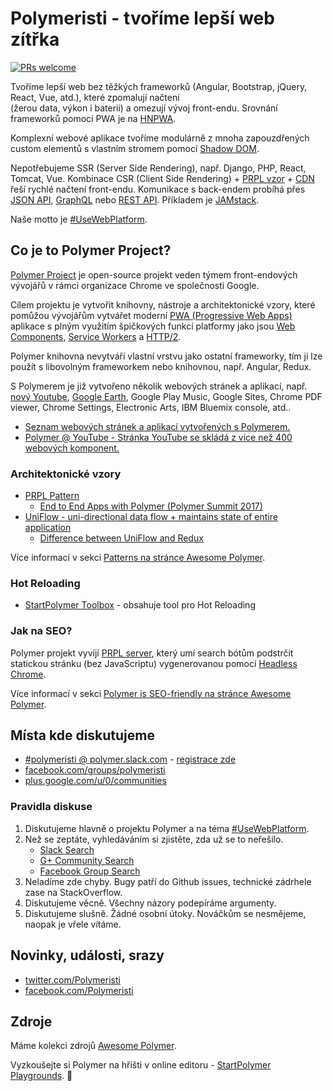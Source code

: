 # Polymeristi - tvoříme lepší web zítřka

[![PRs welcome](https://img.shields.io/badge/PRs-welcome-brightgreen.svg)](https://help.github.com/articles/about-pull-requests/)

Tvoříme lepší web bez těžkých frameworků (Angular, Bootstrap, jQuery, React, Vue, atd.), které zpomalují načtení  
(žerou data, výkon i baterii) a omezují vývoj front-endu. Srovnání frameworků pomocí PWA je na [HNPWA](https://hnpwa.com).

Komplexní webové aplikace tvoříme modulárně z mnoha zapouzdřených custom elementů s vlastním stromem pomocí [Shadow DOM](https://meowni.ca/posts/shadow-dom/).

Nepotřebujeme SSR (Server Side Rendering), např. Django, PHP, React, Tomcat, Vue. Kombinace CSR (Client Side Rendering) + [PRPL vzor](https://github.com/UseWebPlatform/motto-UseWebPlatform/blob/master/README.md#8-prpl-pattern) + [CDN](https://cs.wikipedia.org/wiki/Content_delivery_network) řeší rychlé načtení front-endu. Komunikace s back-endem probíhá přes [JSON API](http://jsonapi.org), [GraphQL](http://graphql.org) nebo [REST API](https://cs.wikipedia.org/wiki/Representational_State_Transfer). Příkladem je [JAMstack](https://jamstack.org).

Naše motto je [#UseWebPlatform](https://github.com/UseWebPlatform/motto-UseWebPlatform).

## Co je to Polymer Project?

[Polymer Project](https://github.com/UseWebPlatform/motto-UseWebPlatform#10-polymer-project) je open-source projekt veden týmem front-endových vývojářů v rámci organizace Chrome ve společnosti Google.

Cílem projektu je vytvořit knihovny, nástroje a architektonické vzory, které pomůžou vývojářům vytvářet moderní [PWA (Progressive Web Apps)](https://github.com/UseWebPlatform/motto-UseWebPlatform#5-progressive-web-apps) aplikace s plným využitím špičkových funkcí platformy jako jsou [Web Components](https://github.com/UseWebPlatform/motto-UseWebPlatform#2-web-components), [Service Workers](https://github.com/UseWebPlatform/motto-UseWebPlatform#4-service-workers-web-workers) a [HTTP/2](https://github.com/UseWebPlatform/motto-UseWebPlatform#3-http2--server-push--html-imports--es6-modules).

Polymer knihovna nevytváří vlastní vrstvu jako ostatní frameworky, tím ji lze použít s libovolným frameworkem nebo knihovnou, např. Angular, Redux.

S Polymerem je již vytvořeno několik webových stránek a aplikací, např. [nový Youtube](https://www.youtube.com/new), [Google Earth](https://www.google.com/earth/), Google Play Music, Google Sites, Chrome PDF viewer, Chrome Settings, Electronic Arts, IBM Bluemix console, atd..

- [Seznam webových stránek a aplikací vytvořených s Polymerem.](https://github.com/abdonrd/PolymerProjects)
- [Polymer @ YouTube - Stránka YouTube se skládá z více než 400 webových komponent.](https://www.youtube.com/watch?v=tNulrEbTQf8)

### Architektonické vzory

- [PRPL Pattern](https://www.polymer-project.org/2.0/toolbox/prpl)
  - [End to End Apps with Polymer (Polymer Summit 2017)](https://www.youtube.com/watch?v=0A-2BhEZiM4)
- [UniFlow - uni-directional data flow + maintains state of entire application](https://github.com/google/uniflow-polymer)
  - [Difference between UniFlow and Redux](https://github.com/google/uniflow-polymer/issues/9)

Více informací v sekci [Patterns na stránce Awesome Polymer](https://github.com/StartPolymer/awesome-polymer/blob/master/README.md#patterns).

### Hot Reloading

- [StartPolymer Toolbox](https://github.com/StartPolymer/toolbox) - obsahuje tool pro Hot Reloading

### Jak na SEO?

Polymer projekt vyvíjí [PRPL server](https://github.com/Polymer/prpl-server-node), který umí search bótům podstrčit statickou stránku (bez JavaScriptu) vygenerovanou pomocí [Headless Chrome](https://developers.google.com/web/updates/2017/04/headless-chrome).

Více informací v sekci [Polymer is SEO-friendly na stránce Awesome Polymer](https://github.com/StartPolymer/awesome-polymer#polymer-is-seo-friendly).

## Místa kde diskutujeme

- [#polymeristi @ polymer.slack.com](https://polymer.slack.com) - [registrace zde](https://polymer-slack.herokuapp.com)
- [facebook.com/groups/polymeristi](https://www.facebook.com/groups/polymeristi)
- [plus.google.com/u/0/communities](https://plus.google.com/u/0/communities/100749807415316706653)

### Pravidla diskuse

1. Diskutujeme hlavně o projektu Polymer a na téma [#UseWebPlatform](https://github.com/UseWebPlatform/motto-UseWebPlatform).
2. Než se zeptáte, vyhledáváním si zjistěte, zda už se to neřešilo.
   - [Slack Search](https://polymer.slack.com/messages/C790AMQKH/search/redux/)
   - [G+ Community Search](https://plus.google.com/u/0/communities/100749807415316706653/s/redux)
   - [Facebook Group Search](https://facebook.com/groups/polymeristi/search/?query=redux)
3. Neladíme zde chyby. Bugy patří do Github issues, technické zádrhele zase na StackOverflow.
4. Diskutujeme věcně. Všechny názory podepíráme argumenty.
5. Diskutujeme slušně. Žádné osobní útoky. Nováčkům se nesmějeme, naopak je vřele vítáme.

## Novinky, události, srazy

- [twitter.com/Polymeristi](https://twitter.com/Polymeristi)
- [facebook.com/Polymeristi](https://www.facebook.com/Polymeristi)

## Zdroje

Máme kolekci zdrojů [Awesome Polymer](https://github.com/StartPolymer/awesome-polymer).

Vyzkoušejte si Polymer na hřišti v online editoru - [StartPolymer Playgrounds](https://github.com/StartPolymer/playgrounds). :eyes:
